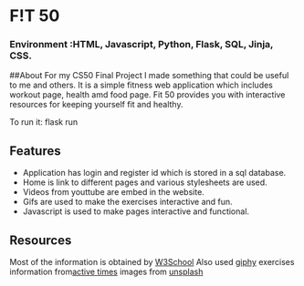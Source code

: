 # F!T 50

### Environment :HTML, Javascript, Python, Flask, SQL, Jinja, CSS.

##About
For my CS50 Final Project I made something that could be useful to me and others.
It is a simple fitness web application which includes workout page, health amd food page.
Fit 50 provides you with interactive resources for keeping yourself fit and healthy.

To run it: flask run

## Features
- Application has login and register id which is stored in a sql database.
- Home is link to different pages and various stylesheets are used.
- Videos from youttube are embed in the website.
- Gifs are used to make the exercises interactive and fun.
- Javascript is used to make pages interactive and functional.

## Resources
  Most of the information is obtained by [W3School](https://www.w3schools.com/)
  Also used
  [giphy](https://giphy.com/)
  exercises information from[active times](https://www.theactivetimes.com/)
  images from [unsplash](https://unsplash.com/s/photos/fitness)


